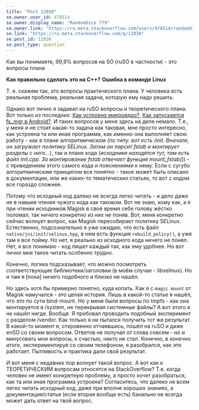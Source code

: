 ```yaml
---
title: "Post 12030"
se.owner.user_id: 478514
se.owner.display_name: "RandomDice 779"
se.owner.link: "https://ru.meta.stackoverflow.com/users/478514/randomdice-779"
se.link: "https://ru.meta.stackoverflow.com/q/12030"
se.post_id: 12030
se.post_type: question
---
```

<p>Как вы понимаете, 99,9% вопросов на SO (ruSO в частности) - это вопросы плана</p>
<p><strong>Как правильно сделать это на C++?</strong>
<strong>Ошибка в команде Linux</strong></p>
<p>Т. е. скажем так, это вопросы практического плана. У человека есть реальная проблема, реальная задача, которую ему надо решить.</p>
<p>Однако вот лично я задавал на ruSO вопросы и теоретического плана. Вот только из последних: <a href="https://ru.stackoverflow.com/questions/1421107/%d0%9a%d0%b0%d0%ba-%d1%83%d1%81%d1%82%d1%80%d0%be%d0%b5%d0%bd%d0%be-%d0%bc%d0%b8%d0%ba%d1%80%d0%be%d1%8f%d0%b4%d1%80%d0%be">Как устроено микроядро?</a>, <a href="https://ru.stackoverflow.com/questions/1420108/%d0%9a%d0%b0%d0%ba-%d0%b7%d0%b0%d0%bf%d1%83%d1%81%d0%ba%d0%b0%d0%b5%d1%82%d1%81%d1%8f-fs-mgr-%d0%b2-android">Как запускается fs_mgr в Android?</a>. И таких вопросов у меня здесь на деле немало. Т.е., у меня и не стоит какая-то задача как таковая, мне просто интересно, как устроена та или иная программа, как именно она выполняет свою работу - как в плане алгоритмическом (по типу: <em>вот есть /init. Вначале, он загружает политику SELinux. Затем он парсит fstab и монтирует разделы с него...</em>), так и плане кода (<em>исходники находятся тут, там есть файл init.cpp. За монтирование fstab отвечает функция mount_fstab()</em>) - с приведением этого самого кода и пояснениями к нему. Если с сугубо алгоритмическим принципом все понятно - такое может быть описано в документации, или же каких-то тематических статьях, то вот с кодом все гораздо сложнее.</p>
<p>Потому что исходный код далеко не всегда легко читать - и дело даже не в навыке чтения чужого кода как таковом. Вот не знаю, кому как, а я при чтении исходников Magisk в своё время себе голову жёстко поломал, так ничего конкретно из них не поняв. Вот, меня конкретно сейчас волнует вопрос, как Magisk пересобирает политику SELinux. Естественно, подсознательно я уже ожидаю, что есть файл <code>native/jni/init/selinux.hpp</code>, в нем есть функция <code>rebuild_policy()</code>, а уже там я все пойму. Но нет, я реально из исходного кода ничего не понял. Нет, я все понимаю - код пишет каждый так, как ему удобнее. Но вот лично мне такое читать особенно трудно.</p>
<p>Конечно, логика подсказывает, что можно посмотреть соответствующие библиотеки/заголовки (в моём случае - libselinux). Но и там я [пока] ничего подобного и близко не нашёл.</p>
<p>Но здесь хотя бы примерно понятно, куда копать. Как я с <code>magic mount</code> от Magisk намучался - это целая история. Лишь в какой-то статье я нашёл, что это по сути bind-mount. Но у меня были вопросы по tmpfs - как она монтируется в /system, не перекрывая системные файлы? А вот этого я не нашёл нигде. Вообще. Я пробовал проводить подобный эксперимент с разделом /vendor. Как только я ни пытался получить тот же результат. В какой-то момент я, откровенно отчаявшись, пошёл на ruSO и даже enSO со своим вопросом. Ответов не получал от слова совсем - но и минусовать мои вопросы, к счастью, никто не стал. Конечно, в конечно итоге, экспериментируя со своим телефоном, я разобрался, как это работает. Пытливость и практика дали свой результат.</p>
<p>И вот меня с недавних пор волнует такой вопрос. А вот как к ТЕОРЕТИЧЕСКИМ вопросам относятся на StackOverflow? Т.е. когда человек не имеет конкретную проблему, а просто хочет разобраться, как та или иная программа устроена? Согласитесь, что далеко не всем легко читать исходный код, даже при вполне хороших знаниях, а документация/статья (если вторая вообще есть) банально не всегда может дать ответ на твой вопрос.</p>
